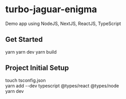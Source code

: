 # turbo-jaguar-enigma
Demo app using NodeJS, NextJS, ReactJS, TypeScript

## Get Started
yarn
yarn dev
yarn build

## Project Initial Setup
touch tsconfig.json  
yarn add --dev typescript @types/react @types/node  
yarn dev
